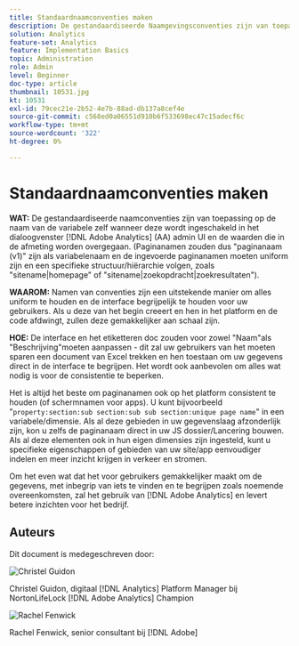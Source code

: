 ```yaml
---
title: Standaardnaamconventies maken
description: De gestandaardiseerde Naamgevingsconventies zijn van toepassing op zowel de variabelenaam zelf wanneer deze wordt ingeschakeld in de API voor AA-beheer als op de waarden die worden doorgegeven aan de dimensie.
solution: Analytics
feature-set: Analytics
feature: Implementation Basics
topic: Administration
role: Admin
level: Beginner
doc-type: article
thumbnail: 10531.jpg
kt: 10531
exl-id: 79cec21e-2b52-4e7b-88ad-db137a8cef4e
source-git-commit: c568ed0a06551d910b6f533698ec47c15adecf6c
workflow-type: tm+mt
source-wordcount: '322'
ht-degree: 0%

---
```


# Standaardnaamconventies maken

**WAT:** De gestandaardiseerde naamconventies zijn van toepassing op de naam van de variabele zelf wanneer deze wordt ingeschakeld in het dialoogvenster [!DNL Adobe Analytics] (AA) admin UI en de waarden die in de afmeting worden overgegaan. (Paginanamen zouden dus &quot;paginanaam (v1)&quot; zijn als variabelenaam en de ingevoerde paginanamen moeten uniform zijn en een specifieke structuur/hiërarchie volgen, zoals &quot;sitename|homepage&quot; of &quot;sitename|zoekopdracht|zoekresultaten&quot;).

**WAAROM:** Namen van conventies zijn een uitstekende manier om alles uniform te houden en de interface begrijpelijk te houden voor uw gebruikers. Als u deze van het begin creeert en hen in het platform en de code afdwingt, zullen deze gemakkelijker aan schaal zijn.

**HOE:** De interface en het etiketteren doc zouden voor zowel &quot;Naam&quot;als &quot;Beschrijving&quot;moeten aanpassen - dit zal uw gebruikers van het moeten sparen een document van Excel trekken en hen toestaan om uw gegevens direct in de interface te begrijpen. Het wordt ook aanbevolen om alles wat nodig is voor de consistentie te beperken.

Het is altijd het beste om paginanamen ook op het platform consistent te houden (of schermnamen voor apps). U kunt bijvoorbeeld &quot;`property:section:sub section:sub sub section:unique page name`&quot; in een variabele/dimensie. Als al deze gebieden in uw gegevenslaag afzonderlijk zijn, kon u zelfs de paginanaam direct in uw JS dossier/Lancering bouwen. Als al deze elementen ook in hun eigen dimensies zijn ingesteld, kunt u specifieke eigenschappen of gebieden van uw site/app eenvoudiger indelen en meer inzicht krijgen in verkeer en stromen.

Om het even wat dat het voor gebruikers gemakkelijker maakt om de gegevens, met inbegrip van iets te vinden en te begrijpen zoals noemende overeenkomsten, zal het gebruik van [!DNL Adobe Analytics] en levert betere inzichten voor het bedrijf.

## Auteurs

Dit document is medegeschreven door:

![Christel Guidon](assets/Christel-Headshot-150.png)

Christel Guidon, digitaal [!DNL Analytics] Platform Manager bij NortonLifeLock
[!DNL Adobe Analytics] Champion

![Rachel Fenwick](assets/Rachel-Fenwick-150.png)

Rachel Fenwick, senior consultant bij [!DNL Adobe]

